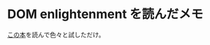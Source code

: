 # DOM enlightenment を読んだメモ

[この本](https://learning.oreilly.com/library/view/dom-enlightenment/9781449344498/)を読んで色々と試しただけ。

